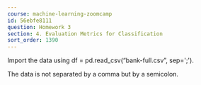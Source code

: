 ```yaml
---
course: machine-learning-zoomcamp
id: 56ebfe8111
question: Homework 3
section: 4. Evaluation Metrics for Classification
sort_order: 1390
---
```


Import the data using df = pd.read_csv(“bank-full.csv”, sep=';').

The data is not separated by a comma but by a semicolon.

